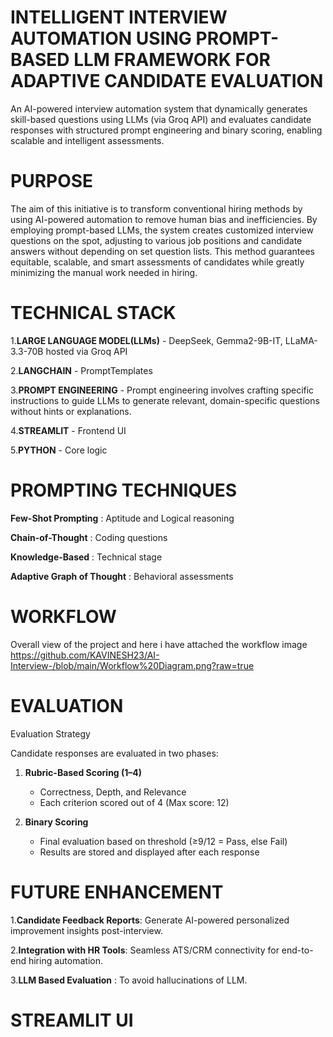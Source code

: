 # INTELLIGENT INTERVIEW AUTOMATION USING  PROMPT- BASED LLM FRAMEWORK FOR ADAPTIVE CANDIDATE EVALUATION
   An AI-powered interview automation system that dynamically generates skill-based questions using LLMs (via Groq API) and evaluates candidate responses with structured prompt engineering and binary scoring, enabling scalable and intelligent assessments.

# PURPOSE
   The aim of this initiative is to transform conventional hiring methods by using AI-powered automation to remove human bias and inefficiencies. By employing prompt-based LLMs, the system creates customized interview questions on the spot, adjusting to various job positions and candidate answers without depending on set question lists. This method guarantees equitable, scalable, and smart assessments of candidates while greatly minimizing the manual work needed in hiring.  
   
# TECHNICAL STACK
  1.**LARGE LANGUAGE MODEL(LLMs)** - DeepSeek, Gemma2-9B-IT, LLaMA-3.3-70B hosted via Groq API
  
  2.**LANGCHAIN**                  - PromptTemplates
  
  3.**PROMPT ENGINEERING**         - Prompt engineering involves crafting specific instructions to guide LLMs to generate relevant, domain-specific questions without hints or explanations.
  
  4.**STREAMLIT**                  - Frontend  UI
  
  5.**PYTHON**                     - Core logic
  
# PROMPTING TECHNIQUES
  **Few-Shot Prompting**        : Aptitude and Logical reasoning 
  
  **Chain-of-Thought**          : Coding questions

  **Knowledge-Based**           : Technical stage

  **Adaptive Graph of Thought** : Behavioral assessments

# WORKFLOW 
   Overall view of the project and here i have attached the workflow image
https://github.com/KAVINESH23/AI-Interview-/blob/main/Workflow%20Diagram.png?raw=true

# EVALUATION
 
Evaluation Strategy

Candidate responses are evaluated in two phases:

1. **Rubric-Based Scoring (1–4)**  
   - Correctness, Depth, and Relevance  
   - Each criterion scored out of 4 (Max score: 12)

2. **Binary Scoring**  
   - Final evaluation based on threshold (≥9/12 = Pass, else Fail)
   - Results are stored and displayed after each response


# FUTURE ENHANCEMENT

   1.**Candidate Feedback Reports**: Generate AI-powered personalized improvement insights post-interview.

   2.**Integration with HR Tools**: Seamless ATS/CRM connectivity for end-to-end hiring automation.

   3.**LLM Based Evaluation**     : To avoid hallucinations of LLM.

# STREAMLIT UI
  
